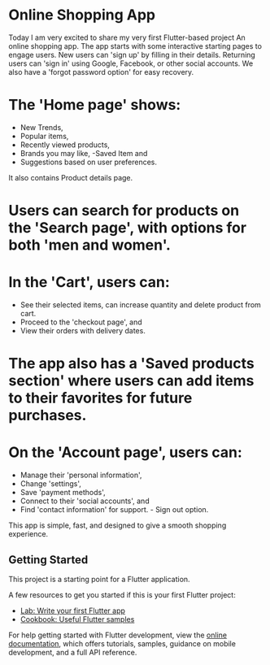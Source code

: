 # Online Shopping App

Today I am very excited to share my very first Flutter-based project An online shopping app. 
The app starts with some interactive starting pages to engage users. New users can 'sign up' by filling in their details. Returning users can 'sign in' using Google, Facebook, or other social accounts.
We also have a 'forgot password option' for easy recovery.

# The 'Home page' shows:  
- New Trends,  
- Popular items,  
- Recently viewed products,  
- Brands you may like,
-Saved Item and  
- Suggestions based on user preferences.
  
It also contains Product details page.

# Users can search for products on the 'Search page', with options for both 'men and women'.

# In the 'Cart', users can:  
- See their selected items, can increase quantity and delete product from cart.
- Proceed to the 'checkout page', and  
- View their orders with delivery dates.

# The app also has a 'Saved products section' where users can add items to their favorites for future purchases.

# On the 'Account page', users can:  
- Manage their 'personal information',  
- Change 'settings',  
- Save 'payment methods',  
- Connect to their 'social accounts', and  
- Find 'contact information' for support.  - Sign out option.

This app is simple, fast, and designed to give a smooth shopping experience. 

   
## Getting Started

This project is a starting point for a Flutter application.

A few resources to get you started if this is your first Flutter project:

- [Lab: Write your first Flutter app](https://docs.flutter.dev/get-started/codelab)
- [Cookbook: Useful Flutter samples](https://docs.flutter.dev/cookbook)

For help getting started with Flutter development, view the
[online documentation](https://docs.flutter.dev/), which offers tutorials,
samples, guidance on mobile development, and a full API reference.
